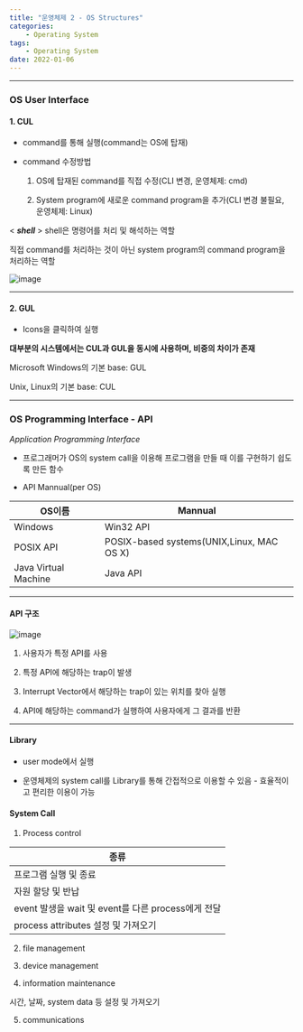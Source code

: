 ```yaml
---
title: "운영체제 2 - OS Structures"
categories:
    - Operating System
tags:
    - Operating System
date: 2022-01-06
---
```


---
### OS User Interface 

#### 1. CUL

* command를 통해 실행(command는 OS에 탑재)

* command 수정방법

    1. OS에 탑재된 command를 직접 수정(CLI 변경, 운영체제: cmd)

    2. System program에 새로운 command program을 추가(CLI 변경 불필요, 운영체제: Linux)


< _**shell**_ >
shell은 명령어를 처리 및 해석하는 역할

직접 command를 처리하는 것이 아닌 system program의 command program을 처리하는 역할

![image](https://user-images.githubusercontent.com/83913407/148352500-518c2be0-42b4-4130-8cff-a436e1e3af87.png)

---

#### 2. GUL

* Icons을 클릭하여 실행


**대부분의 시스템에서는 CUL과 GUL을 동시에 사용하며, 비중의 차이가 존재**

Microsoft Windows의 기본 base: GUL

Unix, Linux의 기본 base: CUL

---

### OS Programming Interface - API

_Application Programming Interface_


* 프로그래머가 OS의 system call을 이용해 프로그램을 만들 때 이를 구현하기 쉽도록 만든 함수 


* API Mannual(per OS)

| OS이름 | Mannual |
|--------|-----------| 
| Windows | Win32 API|
| POSIX API | POSIX-based systems(UNIX,Linux, MAC OS X)|
| Java Virtual Machine | Java API|

---

#### API 구조
![image](https://user-images.githubusercontent.com/83913407/148352667-0ca22e33-0203-4319-90b4-48dc09b9b844.png)

1. 사용자가 특정 API를 사용

2. 특정 API에 해당하는 trap이 발생

3. Interrupt Vector에서 해당하는 trap이 있는 위치를 찾아 실행

4. API에 해당하는 command가 실행하여 사용자에게 그 결과를 반환

---

#### Library

* user mode에서 실행

* 운영체제의 system call를 Library를 통해 간접적으로 이용할 수 있음 - 효율적이고 편리한 이용이 가능

#### System Call

1.  Process control

| 종류 |
| -----------|
|프로그램 실행 및 종료|
|자원 할당 및 반납|
|event 발생을 wait 및 event를 다른 process에게 전달|
|process attributes 설정 및 가져오기|


2. file management


3. device management


4. information maintenance 

시간, 날짜, system data 등 설정 및 가져오기 


5. communications
